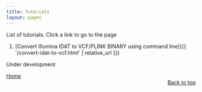 ```yaml
---
title: Tutorials
layout: pages
---
```


List of tutorials. Click a link to go to the page

1. [Convert Illumina IDAT to VCF/PLINK BINARY using command line]({{ '/convert-idat-to-vcf.html' | relative_url }})


Under development

<div class="actions ghbtn-container" align="center">
 <div class="ghbtn-group" align="left">
  <a href="/index.html" class="mybtn">Home</a>
  <!--a href="/project.html" class="mybtn">Projects</a-->
  <!--a href="/post.html" class="mybtn">Posts</a-->
  <!--a href="/workflow.html" class="mybtn">Workflows</a-->
  <!--a href="/video.html" class="mybtn">Videos</a-->
  <!--a href="/contact.html" class="mybtn">Contact</a-->
 </div>

 <div class="ghbtn-group" align="right">
  <a href="/tutorial.html" class="mybtn">Back to top</a>
 </div>
</div>

